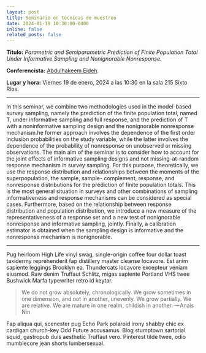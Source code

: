 ```yaml
---
layout: post
title: Seminario en tecnicas de muestreo
date: 2024-01-19 10:30:00-0400
inline: false
related_posts: false
---
```


**Titulo:** _Parametric and Semiparametric Prediction of Finite Population Total Under Informative Sampling and Nonignorable Nonresponse._

**Conferencista:** [Abdulhakeem Eideh](https://www.alquds.edu/en/faculty-team/abdulhakeem-eideh/).

**Lugar y hora:** Viernes 19 de enero, 2024 a las 10:30 en la sala 215 Sixto Ríos.  

---

In this seminar, we combine two methodologies used in the model-based survey sampling, namely
the prediction of the finite population total, named T, under informative sampling and full
response, and the prediction of T with a noninformative sampling design and the nonignorable
nonresponse mechanism.he former approach involves the dependence of the first order inclusion
probabilities on the study variable, while the latter involves the dependence of the probability of
nonresponse on unobserved or missing observations. The main aim of the seminar is to consider
how to account for the joint effects of informative sampling designs and not missing-at-random
response mechanism in survey sampling. For this purpose, theoretically, we use the response
distribution and relationships between the moments of the superpopulation, the sample, sample-
complement, response, and nonresponse distributions for the prediction of finite population totals.
This is the most general situation in surveys and other combinations of sampling informativeness
and response mechanisms can be considered as special cases. Furthermore, based on the
relationship between response distribution and population distribution, we introduce a new
measure of the representativeness of a response set and a new test of nonignorable nonresponse
and informative sampling, jointly. Finally, a calibration estimator is obtained when the sampling
design is informative and the nonresponse mechanism is nonignorable.

---

Pug heirloom High Life vinyl swag, single-origin coffee four dollar toast taxidermy reprehenderit fap distillery master cleanse locavore. Est anim sapiente leggings Brooklyn ea. Thundercats locavore excepteur veniam eiusmod. Raw denim Truffaut Schlitz, migas sapiente Portland VHS twee Bushwick Marfa typewriter retro id keytar.

> We do not grow absolutely, chronologically. We grow sometimes in one dimension, and not in another, unevenly. We grow partially. We are relative. We are mature in one realm, childish in another.
> —Anais Nin

Fap aliqua qui, scenester pug Echo Park polaroid irony shabby chic ex cardigan church-key Odd Future accusamus. Blog stumptown sartorial squid, gastropub duis aesthetic Truffaut vero. Pinterest tilde twee, odio mumblecore jean shorts lumbersexual.
